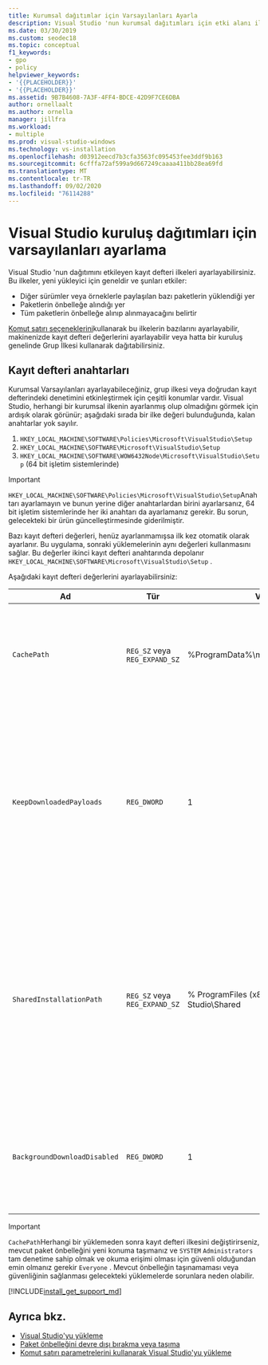 ```yaml
---
title: Kurumsal dağıtımlar için Varsayılanları Ayarla
description: Visual Studio 'nun kurumsal dağıtımları için etki alanı ilkeleri ve diğer yapılandırma işlemleri hakkında bilgi edinin.
ms.date: 03/30/2019
ms.custom: seodec18
ms.topic: conceptual
f1_keywords:
- gpo
- policy
helpviewer_keywords:
- '{{PLACEHOLDER}}'
- '{{PLACEHOLDER}}'
ms.assetid: 9B7B4608-7A3F-4FF4-BDCE-42D9F7CE6DBA
author: ornellaalt
ms.author: ornella
manager: jillfra
ms.workload:
- multiple
ms.prod: visual-studio-windows
ms.technology: vs-installation
ms.openlocfilehash: d03912eecd7b3cfa3563fc095453fee3ddf9b163
ms.sourcegitcommit: 6cfffa72af599a9d667249caaaa411bb28ea69fd
ms.translationtype: MT
ms.contentlocale: tr-TR
ms.lasthandoff: 09/02/2020
ms.locfileid: "76114288"
---
```

# <a name="set-defaults-for-enterprise-deployments-of-visual-studio"></a>Visual Studio kuruluş dağıtımları için varsayılanları ayarlama

Visual Studio 'nun dağıtımını etkileyen kayıt defteri ilkeleri ayarlayabilirsiniz. Bu ilkeler, yeni yükleyici için geneldir ve şunları etkiler:

- Diğer sürümler veya örneklerle paylaşılan bazı paketlerin yüklendiği yer
- Paketlerin önbelleğe alındığı yer
- Tüm paketlerin önbelleğe alınıp alınmayacağını belirtir

[Komut satırı seçeneklerini](use-command-line-parameters-to-install-visual-studio.md)kullanarak bu ilkelerin bazılarını ayarlayabilir, makinenizde kayıt defteri değerlerini ayarlayabilir veya hatta bir kuruluş genelinde Grup İlkesi kullanarak dağıtabilirsiniz.

## <a name="registry-keys"></a>Kayıt defteri anahtarları

Kurumsal Varsayılanları ayarlayabileceğiniz, grup ilkesi veya doğrudan kayıt defterindeki denetimini etkinleştirmek için çeşitli konumlar vardır. Visual Studio, herhangi bir kurumsal ilkenin ayarlanmış olup olmadığını görmek için ardışık olarak görünür; aşağıdaki sırada bir ilke değeri bulunduğunda, kalan anahtarlar yok sayılır.

1. `HKEY_LOCAL_MACHINE\SOFTWARE\Policies\Microsoft\VisualStudio\Setup`
2. `HKEY_LOCAL_MACHINE\SOFTWARE\Microsoft\VisualStudio\Setup`
3. `HKEY_LOCAL_MACHINE\SOFTWARE\WOW6432Node\Microsoft\VisualStudio\Setup` (64 bit işletim sistemlerinde)

> [!IMPORTANT]
> `HKEY_LOCAL_MACHINE\SOFTWARE\Policies\Microsoft\VisualStudio\Setup`Anahtarı ayarlamayın ve bunun yerine diğer anahtarlardan birini ayarlarsanız, 64 bit işletim sistemlerinde her iki anahtarı da ayarlamanız gerekir. Bu sorun, gelecekteki bir ürün güncelleştirmesinde giderilmiştir.

Bazı kayıt defteri değerleri, henüz ayarlanmamışsa ilk kez otomatik olarak ayarlanır. Bu uygulama, sonraki yüklemelerinin aynı değerleri kullanmasını sağlar. Bu değerler ikinci kayıt defteri anahtarında depolanır `HKEY_LOCAL_MACHINE\SOFTWARE\Microsoft\VisualStudio\Setup` .

Aşağıdaki kayıt defteri değerlerini ayarlayabilirsiniz:

| **Ad** | **Tür** | **Varsayılanını** | **Açıklama** |
| -------- | -------- | ----------- | --------------- |
| `CachePath` | `REG_SZ` veya `REG_EXPAND_SZ` | %ProgramData%\microsoft\visualstudio\paketleri | Paket bildirimlerinin ve isteğe bağlı olarak yüklerinin depolandığı dizin. Daha fazla bilgi için bkz. [paket önbelleğini devre dışı bırakma veya taşıma](disable-or-move-the-package-cache.md) sayfası. |
| `KeepDownloadedPayloads` | `REG_DWORD` | 1 | Yüklendiklerinde bile paket yüklerini saklayın. Değeri dilediğiniz zaman değiştirebilirsiniz. İlkeyi devre dışı bırakmak, tamir ettiğiniz veya değiştirdiğiniz örnek için önbelleğe alınmış tüm paket yüklerini kaldırır. Daha fazla bilgi için bkz. [paket önbelleğini devre dışı bırakma veya taşıma](disable-or-move-the-package-cache.md) sayfası. |
| `SharedInstallationPath` | `REG_SZ` veya `REG_EXPAND_SZ` | % ProgramFiles (x86)% \ Microsoft Visual Studio\Shared | Visual Studio örneklerinin sürümleri arasında paylaşılan bazı paketlerin yüklü olduğu dizin. Değeri dilediğiniz zaman değiştirebilirsiniz, ancak gelecekteki yüklemeleri etkiler. Eski konuma yüklenmiş olan tüm ürünler taşınmamalıdır veya düzgün çalışmayabilir. |
| `BackgroundDownloadDisabled` |`REG_DWORD` | 1 | Kurulumun tüm yüklü Visual Studio ürünleri için güncelleştirmeleri otomatik olarak indirmasını engelleyin. Değeri dilediğiniz zaman değiştirebilirsiniz. |

> [!IMPORTANT]
> `CachePath`Herhangi bir yüklemeden sonra kayıt defteri ilkesini değiştirirseniz, mevcut paket önbelleğini yeni konuma taşımanız ve `SYSTEM` `Administrators` tam denetime sahip olmak ve okuma erişimi olması için güvenli olduğundan emin olmanız gerekir `Everyone` .
> Mevcut önbelleğin taşınamaması veya güvenliğinin sağlanması gelecekteki yüklemelerde sorunlara neden olabilir.

[!INCLUDE[install_get_support_md](includes/install_get_support_md.md)]

## <a name="see-also"></a>Ayrıca bkz.

- [Visual Studio'yu yükleme](install-visual-studio.md)
- [Paket önbelleğini devre dışı bırakma veya taşıma](disable-or-move-the-package-cache.md)
- [Komut satırı parametrelerini kullanarak Visual Studio'yu yükleme](use-command-line-parameters-to-install-visual-studio.md)
